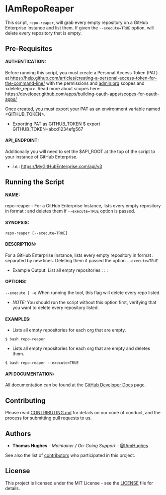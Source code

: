 # IAmRepoReaper
This script, `repo-reaper`, will grab every empty repository on a GitHub Enterprise Instance and list them. If given the `--execute=TRUE` option, will delete every repository that is empty.

## Pre-Requisites

#### AUTHENTICATION:
Before running this script, you must create a Personal Access Token (PAT) at https://help.github.com/articles/creating-a-personal-access-token-for-the-command-line/ with the permissions <repo> and <admin:org> scopes and <delete_repo>. Read more about scopes here: https://developer.github.com/apps/building-oauth-apps/scopes-for-oauth-apps/

Once created, you must export your PAT as an environment variable named <GITHUB_TOKEN>.
  - Exporting PAT as GITHUB_TOKEN
  $ export GITHUB_TOKEN=abcd1234efg567

#### API_ENDPOINT:
Additionally you will need to set the $API_ROOT at the top of the script to your instance of GitHub Enterprise.
 - _i.e._: https://MyGitHubEnterprise.com/api/v3

## Running the Script

#### NAME:
repo-reaper - For a GitHub Enterprise Instance, lists every empty repository in format <organization>:<repository> and deletes them if `--execute=TRUE` option is passed.

#### SYNOPSIS:

```
repo-reaper [--execute=TRUE]
```

#### DESCRIPTION:
For a GitHub Enterprise Instance, lists every empty repository in format <organization>:<repository> separated by new lines. Deleting them if passed the option `--execute=TRUE`
  - Example Output: List all empty repositories
    <organization1>:<repository1>
    <organization1>:<repository2>
    <organization3>:<repository1>

#### OPTIONS:

`--execute | -e`
When running the tool, this flag will delete every repo listed.
  * _NOTE:_ You should run the script without this option first, verifying that you want to delete every repository listed.

#### EXAMPLES:
  - Lists all empty repositories for each org that are empty.
  
```shell
$ bash repo-reaper
```

  - Lists all empty repositories for each org that are empty and deletes them.

```shell
$ bash repo-reaper --execute=TRUE
```

#### API DOCUMENTATION:
All documentation can be found at the [GitHub Developer Docs](https://developer.github.com/v3/) page.

## Contributing

Please read [CONTRIBUTING.md](https://github.com/IAmHughes/IAmRepoCleaner/blob/master/.github/CONTRIBUTING.md) for details on our code of conduct, and the process for submitting pull requests to us.

## Authors

* **Thomas Hughes** - _Maintainer / On-Going Support_ - [@IAmHughes](https://GitHub.com/IAmHughes)

See also the list of [contributors](https://github.com/IAmHughes/IAmRepoReaper/contributors) who participated in this project.

## License

This project is licensed under the MIT License - see the [LICENSE](https://github.com/IAmHughes/IAmRepoReaper/blob/master/LICENSE) file for details.
